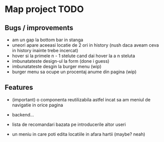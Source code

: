 # Map project TODO

## Bugs / improvements
- am un gap la bottom bar in stanga
- uneori apare aceeasi locatie de 2 ori in history (nush daca aveam ceva in history inainte trebe incercat)
- hover si la primele n - 1 stelute cand dai hover la a n steluta 
- imbunatateste design-ul la form (done i guess)
- imbunatateste desgin la burger menu (wip)
- burger menu sa ocupe un procentaj anume din pagina (wip)

## Features
- (important) o componenta reutilizabila astfel incat sa am meniul de navigatie in orice pagina

- backend...
- lista de recomandari bazata pe introducerile altor useri
- un meniu in care poti edita locatiile in afara hartii (maybe? neah)
